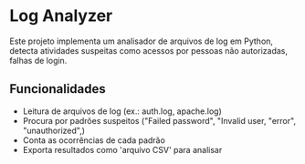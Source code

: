 # Log Analyzer 
Este projeto implementa um analisador de arquivos de log em Python, detecta atividades suspeitas como acessos por pessoas não autorizadas, falhas de login.


## Funcionalidades

- Leitura de arquivos de log (ex.: auth.log, apache.log)
- Procura por padrões suspeitos ("Failed password", "Invalid user, "error", "unauthorized",)
- Conta as ocorrências de cada padrão
- Exporta resultados como 'arquivo CSV' para analisar